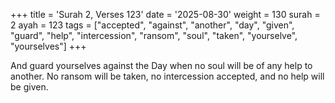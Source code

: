 +++
title = 'Surah 2, Verses 123'
date = '2025-08-30'
weight = 130
surah = 2
ayah = 123
tags = ["accepted", "against", "another", "day", "given", "guard", "help", "intercession", "ransom", "soul", "taken", "yourselve", "yourselves"]
+++

And guard yourselves against the Day when no soul will be of any help to another. No ransom will be taken, no intercession accepted, and no help will be given.